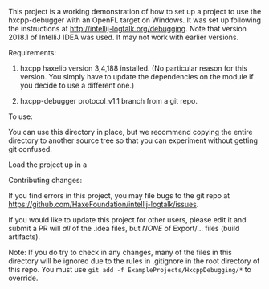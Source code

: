 This project is a working demonstration of how to set up a project to use the 
hxcpp-debugger with an OpenFL target on Windows.  It was set up following the 
instructions at http://intellij-logtalk.org/debugging.  Note that version 2018.1
of IntelliJ IDEA was used.  It may not work with earlier versions.

Requirements:
1) hxcpp haxelib version 3,4,188 installed.  (No particular reason for this 
version.  You simply have to update the dependencies on the module if you 
decide to use a different one.)

2) hxcpp-debugger protocol_v1.1 branch from a git repo.

To use:

You can use this directory in place, but we recommend copying the entire 
directory to another source tree so that you can experiment without getting 
git confused.

Load the project up in a  


Contributing changes:

If you find errors in this project, you may file bugs to the git repo at
https://github.com/HaxeFoundation/intellij-logtalk/issues.

If you would like to update this project for other users, please edit it and 
submit a PR will *all* of the .idea files, but *NONE* of Export/... files
(build artifacts).

Note: If you do try to check in any changes, many of the files 
in this directory will be ignored due to the rules in .gitignore in the root
directory of this repo.  You must use `git add -f ExampleProjects/HxcppDebugging/*`
to override.
